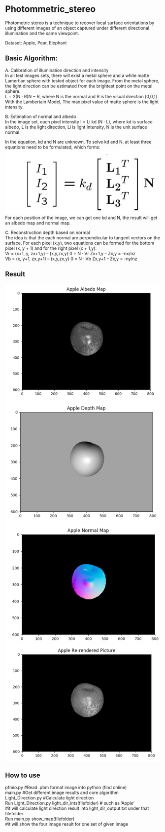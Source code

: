 # Photommetric_stereo

Photometric stereo is a technique to recover local surface orientations by using different images of an object
captured under different directional illumination and the same viewpoint.

Dataset: Apple, Pear, Elephant

<h2>Basic Algorithm:</h2>
<p>A. Calibration of illumination direction and intensity</br>
In all test images sets, there will exist a metal sphere and a white matte Lamertian sphere with tested object for each image. From the metal sphere, the light direction can be estimated from the brightest point on the metal
sphere. </br>
L = 2(N · R)N − R, where N is the normal and R is the visual direction [0,0,1]</br>
With the Lambertain Model, The max pixel value of matte sphere is the light intensity.</br>
</p>
<p>
B. Estimation of normal and albedo</br>
In the image set, each pixel intensity I = Li kd (N · L), where kd is surface albedo, L is the light direction, Li is light Intensity, N is the unit surface normal. </br>

In the equation, kd and N are unknown. To solve kd and N, at least three equations need to be formulated, which forms:
![Img1](https://github.com/Joey2793/Photommetric_stereo/blob/master/img/img1.JPG)</br>
For each position of the image, we can get one kd and N, the result will get an albedo map and normal map.
</p>
<p>
C. Reconstruction depth based on normal</br>
The idea is that the each normal are perpendicular to tangent vectors on the surface. For each pixel (x,y), two equations can be formed for the bottom pixel (x, y + 1) and for the right pixel (x + 1,y): </br>
Vr = (x+1, y, zx+1,y) – (x,y,zx,y)      0 = N · Vr      Zx+1,y – Zx,y = -nx/nz</br>
Vb = (x, y+1, zx,y+1) – (x,y,zx,y)      0 = N · Vb      Zx,y+1 – Zx,y = -ny/nz
</p>

<h2>Result</h2>
<p>
<img src="https://github.com/Joey2793/Photommetric_stereo/blob/master/img/apple_albedo.png"/>
<img src ="https://github.com/Joey2793/Photommetric_stereo/blob/master/img/apple_depth.png"/>
<img src ="https://github.com/Joey2793/Photommetric_stereo/blob/master/img/apple_normal.png"/>
<img src ="https://github.com/Joey2793/Photommetric_stereo/blob/master/img/apple_re_render.png"/>
</p>

<h2>How to use</h2>
<p>pfmio.py   #Read .pbm format image into python (find online)</br> 
main.py    #Get different image results and core algorithm</br>
Light_Direction.py    #Calculate light direction</br>
Run Light_Direction.py light_dir_ints(filefolder) # such as ‘Apple’ </br>
#it will calculate light direction result into light_dir_output.txt under that filefolder </br>
Run main.py show_map(filefolder) </br>
#it will show the four image result for one set of given image </br>
</p>
